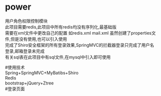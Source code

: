 # power
用户角色权限控制模块<br />
此项目需要redis,此项目中所有redis均没有序列化,最基础版<br />
需要在xml文件中更改自己的配置
如redis.xml  mail.xml  虽然创建了properties文件,但是没有使用,也可以引入使用<br />
完成了Shiro安全框架的所有登录效果,SpringMVC的拦截器登录只完成了用户名登录,邮箱登录未完成<br/>
有关sql表在此项目中有sql文件,在mysql中引入即可使用

#使用技术<br />
Spring+SpringMVC+MyBatibs+Shiro<br />
Redis<br />
bootstrap+jQuery+Ztree<br />
#登录页面
